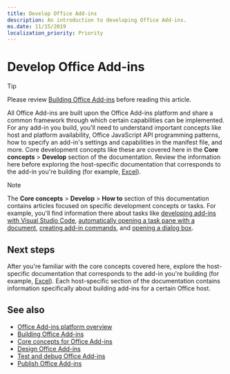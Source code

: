 ```yaml
---
title: Develop Office Add-ins
description: An introduction to developing Office Add-ins.
ms.date: 11/15/2019
localization_priority: Priority
---
```


# Develop Office Add-ins

> [!TIP]
> Please review [Building Office Add-ins](../overview/office-add-ins-fundamentals.md) before reading this article.

All Office Add-ins are built upon the Office Add-ins platform and share a common framework through which certain capabilities can be implemented. For any add-in you build, you'll need to understand important concepts like host and platform availability, Office JavaScript API programming patterns, how to specify an add-in's settings and capabilities in the manifest file, and more. Core development concepts like these are covered here in the **Core concepts** > **Develop** section of the documentation. Review the information here before exploring the host-specific documentation that corresponds to the add-in you're building (for example, [Excel](../excel/index.md)).

> [!NOTE]
> The **Core concepts** > **Develop** > **How to** section of this documentation contains articles focused on specific development concepts or tasks. For example, you'll find information there about tasks like [developing add-ins with Visual Studio Code](develop-add-ins-vscode.md), [automatically opening a task pane with a document](automatically-open-a-task-pane-with-a-document.md), [creating add-in commands](create-addin-commands.md), and [opening a dialog box](dialog-api-in-office-add-ins.md).

## Next steps

After you're familiar with the core concepts covered here, explore the host-specific documentation that corresponds to the add-in you're building (for example, [Excel](../excel/index.md)). Each host-specific section of the documentation contains information specifically about building add-ins for a certain Office host.

## See also

- [Office Add-ins platform overview](../overview/office-add-ins.md)
- [Building Office Add-ins](../overview/office-add-ins-fundamentals.md)
- [Core concepts for Office Add-ins](../overview/core-concepts-office-add-ins.md)
- [Design Office Add-ins](../design/add-in-design.md)
- [Test and debug Office Add-ins](../testing/test-debug-office-add-ins.md)
- [Publish Office Add-ins](../publish/publish.md)